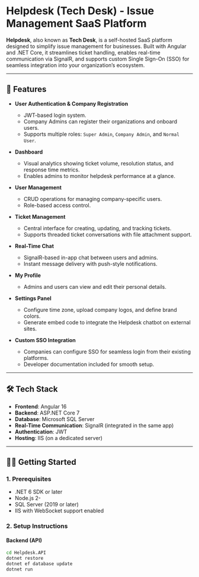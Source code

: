 # Helpdesk (Tech Desk) - Issue Management SaaS Platform

**Helpdesk**, also known as **Tech Desk**, is a self-hosted SaaS platform designed to simplify issue management for businesses. Built with Angular and .NET Core, it streamlines ticket handling, enables real-time communication via SignalR, and supports custom Single Sign-On (SSO) for seamless integration into your organization’s ecosystem.

---

## 🚀 Features

- **User Authentication & Company Registration**  
  - JWT-based login system.
  - Company Admins can register their organizations and onboard users.
  - Supports multiple roles: `Super Admin`, `Company Admin`, and `Normal User`.

- **Dashboard**  
  - Visual analytics showing ticket volume, resolution status, and response time metrics.
  - Enables admins to monitor helpdesk performance at a glance.

- **User Management**  
  - CRUD operations for managing company-specific users.
  - Role-based access control.

- **Ticket Management**  
  - Central interface for creating, updating, and tracking tickets.
  - Supports threaded ticket conversations with file attachment support.

- **Real-Time Chat**  
  - SignalR-based in-app chat between users and admins.
  - Instant message delivery with push-style notifications.

- **My Profile**  
  - Admins and users can view and edit their personal details.

- **Settings Panel**  
  - Configure time zone, upload company logos, and define brand colors.
  - Generate embed code to integrate the Helpdesk chatbot on external sites.

- **Custom SSO Integration**  
  - Companies can configure SSO for seamless login from their existing platforms.
  - Developer documentation included for smooth setup.

---

## 🛠 Tech Stack

- **Frontend**: Angular 16
- **Backend**: ASP.NET Core 7 
- **Database**: Microsoft SQL Server  
- **Real-Time Communication**: SignalR (integrated in the same app)  
- **Authentication**: JWT  
- **Hosting**: IIS (on a dedicated server)  

---

## 🧑‍💻 Getting Started

### 1. Prerequisites

- .NET 6 SDK or later
- Node.js 2-
- SQL Server (2019 or later)
- IIS with WebSocket support enabled

### 2. Setup Instructions

#### Backend (API)

```bash
cd Helpdesk.API
dotnet restore
dotnet ef database update
dotnet run
